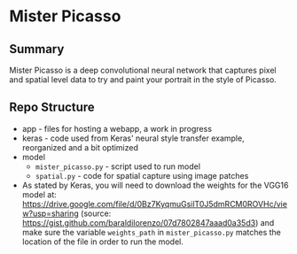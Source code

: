 # Mister Picasso

## Summary
Mister Picasso is a deep convolutional neural network that captures pixel and spatial level data to try and paint your portrait in the style of Picasso.

## Repo Structure
* app - files for hosting a webapp, a work in progress
* keras - code used from Keras' neural style transfer example, reorganized and a bit optimized
* model
    * `mister_picasso.py` - script used to run model
    * `spatial.py` - code for spatial capture using image patches
* As stated by Keras, you will need to download the weights for the VGG16 model at:
https://drive.google.com/file/d/0Bz7KyqmuGsilT0J5dmRCM0ROVHc/view?usp=sharing
(source: https://gist.github.com/baraldilorenzo/07d7802847aaad0a35d3)
and make sure the variable `weights_path` in `mister_picasso.py` matches the location of the file in order to run the model.
